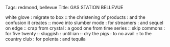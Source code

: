 Tags: redmond, bellevue
Title: GAS STATION BELLEVUE
  
white glove : migrate to box :: the christening of products : and the confusion it creates :: move into slumber mode : for streamers : and sequel on edge :: crap from crystal : a good one from time series :: skip commons : for five twenty :: sluggish : until ian :: dry the pigs : to no avail :: to the country club : for polenta : and tequila